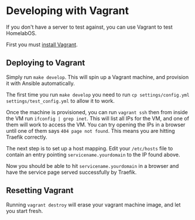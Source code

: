 # Developing with Vagrant

If you don't have a server to test against, you can use Vagrant to test HomelabOS.

First you must [install Vagrant](https://www.vagrantup.com/downloads.html).

## Deploying to Vagrant

Simply run `make develop`. This will spin up a Vagrant machine, and provision it
with Ansible automatically.

The first time you run `make develop` you need to run `cp settings/config.yml settings/test_config.yml` to allow it to work.

Once the machine is provisioned, you can run `vagrant ssh` then from inside the VM run `ifconfig | grep inet`. This will list all IPs for the VM, and one of them will work to access the VM. You can try opening the IPs in a browser until one of them says `404 page not found`. This means you are hitting Traefik correctly.

The next step is to set up a host mapping. Edit your `/etc/hosts` file to contain an entry pointing `servicename.yourdomain` to the IP found above.

Now you should be able to hit `servicename.yourdomain` in a browser and have the service page served successfully by Traefik.

## Resetting Vagrant

Running `vagrant destroy` will erase your vagrant machine image, and let you start fresh.